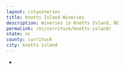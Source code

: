 ```yaml
---
layout: citywineries
title: Knotts Island Wineries
description: Wineries in Knotts Island, NC
permalink: /nc/currituck/knotts-island/
state: nc
county: currituck
city: knotts island
---
```

-
